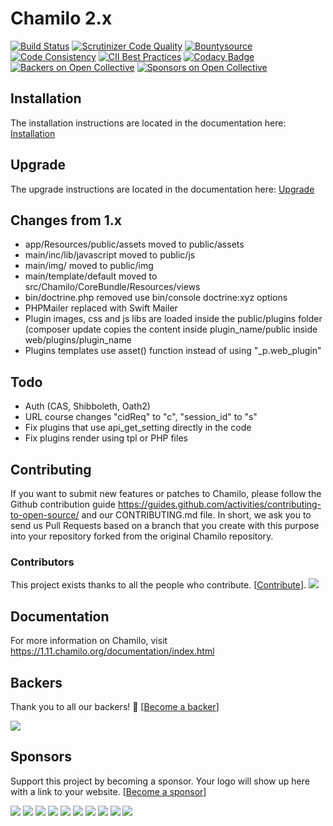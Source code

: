 # Chamilo 2.x

[![Build Status](https://travis-ci.org/chamilo/chamilo-lms.svg?branch=master)](https://travis-ci.org/chamilo/chamilo-lms)
[![Scrutinizer Code Quality](https://scrutinizer-ci.com/g/chamilo/chamilo-lms/badges/quality-score.png?b=master)](https://scrutinizer-ci.com/g/chamilo/chamilo-lms/?branch=master)
[![Bountysource](https://www.bountysource.com/badge/team?team_id=12439&style=raised)](https://www.bountysource.com/teams/chamilo?utm_source=chamilo&utm_medium=shield&utm_campaign=raised)
[![Code Consistency](https://squizlabs.github.io/PHP_CodeSniffer/analysis/chamilo/chamilo-lms/grade.svg)](http://squizlabs.github.io/PHP_CodeSniffer/analysis/chamilo/chamilo-lms/)
[![CII Best Practices](https://bestpractices.coreinfrastructure.org/projects/166/badge)](https://bestpractices.coreinfrastructure.org/projects/166)
[![Codacy Badge](https://api.codacy.com/project/badge/Grade/88e934aab2f34bb7a0397a6f62b078b2)](https://www.codacy.com/app/chamilo/chamilo-lms?utm_source=github.com&utm_medium=referral&utm_content=chamilo/chamilo-lms&utm_campaign=badger)
[![Backers on Open Collective](https://opencollective.com/chamilo/backers/badge.svg)](#backers)
 [![Sponsors on Open Collective](https://opencollective.com/chamilo/sponsors/badge.svg)](#sponsors) 

## Installation

The installation instructions are located in the documentation here:
[Installation](app/Resources/docs/installation.md)

## Upgrade
The upgrade instructions are located in the documentation here:
 [Upgrade](app/Resources/docs/upgrade.md)

## Changes from 1.x

* app/Resources/public/assets moved to public/assets
* main/inc/lib/javascript moved to public/js
* main/img/ moved to public/img
* main/template/default moved to src/Chamilo/CoreBundle/Resources/views
* bin/doctrine.php removed use bin/console doctrine:xyz options
* PHPMailer replaced with Swift Mailer
* Plugin images, css and js libs are loaded inside the public/plugins folder
  (composer update copies the content inside plugin_name/public inside web/plugins/plugin_name
* Plugins templates use asset() function instead of using "_p.web_plugin"

## Todo
* Auth (CAS, Shibboleth, Oath2)
* URL course changes "cidReq" to "c", "session_id" to "s"
* Fix plugins that use api_get_setting directly in the code
* Fix plugins render using tpl or PHP files

## Contributing

If you want to submit new features or patches to Chamilo, please follow the
Github contribution guide https://guides.github.com/activities/contributing-to-open-source/
and our CONTRIBUTING.md file.
In short, we ask you to send us Pull Requests based on a branch that you create
with this purpose into your repository forked from the original Chamilo repository.

### Contributors

This project exists thanks to all the people who contribute. [[Contribute](CONTRIBUTING.md)].
<a href="graphs/contributors"><img src="https://opencollective.com/chamilo/contributors.svg?width=890&button=false" /></a>


## Documentation

For more information on Chamilo, visit https://1.11.chamilo.org/documentation/index.html



## Backers

Thank you to all our backers! 🙏 [[Become a backer](https://opencollective.com/chamilo#backer)]

<a href="https://opencollective.com/chamilo#backers" target="_blank"><img src="https://opencollective.com/chamilo/backers.svg?width=890"></a>


## Sponsors

Support this project by becoming a sponsor. Your logo will show up here with a link to your website. [[Become a sponsor](https://opencollective.com/chamilo#sponsor)]

<a href="https://opencollective.com/chamilo/sponsor/0/website" target="_blank"><img src="https://opencollective.com/chamilo/sponsor/0/avatar.svg"></a>
<a href="https://opencollective.com/chamilo/sponsor/1/website" target="_blank"><img src="https://opencollective.com/chamilo/sponsor/1/avatar.svg"></a>
<a href="https://opencollective.com/chamilo/sponsor/2/website" target="_blank"><img src="https://opencollective.com/chamilo/sponsor/2/avatar.svg"></a>
<a href="https://opencollective.com/chamilo/sponsor/3/website" target="_blank"><img src="https://opencollective.com/chamilo/sponsor/3/avatar.svg"></a>
<a href="https://opencollective.com/chamilo/sponsor/4/website" target="_blank"><img src="https://opencollective.com/chamilo/sponsor/4/avatar.svg"></a>
<a href="https://opencollective.com/chamilo/sponsor/5/website" target="_blank"><img src="https://opencollective.com/chamilo/sponsor/5/avatar.svg"></a>
<a href="https://opencollective.com/chamilo/sponsor/6/website" target="_blank"><img src="https://opencollective.com/chamilo/sponsor/6/avatar.svg"></a>
<a href="https://opencollective.com/chamilo/sponsor/7/website" target="_blank"><img src="https://opencollective.com/chamilo/sponsor/7/avatar.svg"></a>
<a href="https://opencollective.com/chamilo/sponsor/8/website" target="_blank"><img src="https://opencollective.com/chamilo/sponsor/8/avatar.svg"></a>
<a href="https://opencollective.com/chamilo/sponsor/9/website" target="_blank"><img src="https://opencollective.com/chamilo/sponsor/9/avatar.svg"></a>


